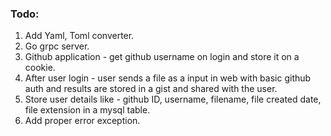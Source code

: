 ### Todo:

1. Add Yaml, Toml converter.
2. Go grpc server.
3. Github application - get github username on login and store it on a cookie.
4. After user login - user sends a file as a input in web with basic github auth and results are stored in a gist and shared with the user.
5. Store user details like - github ID, username, filename, file created date, file extension in a mysql table.
6. Add proper error exception.
